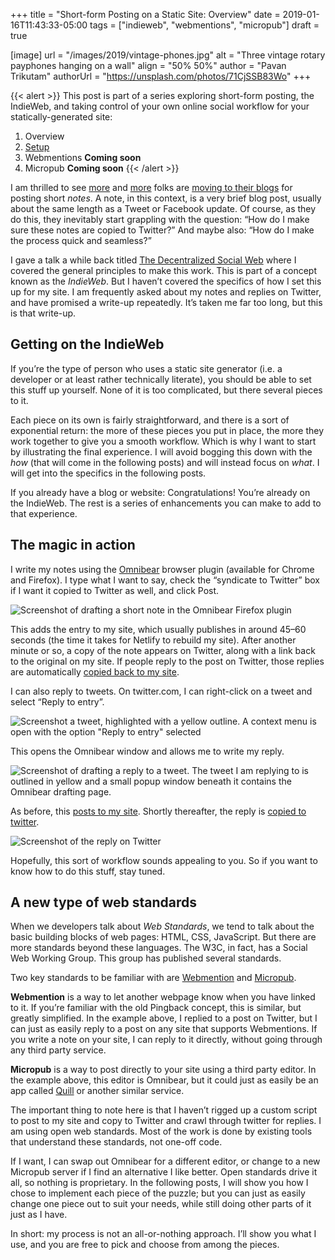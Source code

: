 +++
title = "Short-form Posting on a Static Site: Overview"
date = 2019-01-16T11:43:33-05:00
tags = ["indieweb", "webmentions", "micropub"]
draft = true

[image]
  url = "/images/2019/vintage-phones.jpg"
  alt = "Three vintage rotary payphones hanging on a wall"
  align = "50% 50%"
  author = "Pavan Trikutam"
  authorUrl = "https://unsplash.com/photos/71CjSSB83Wo"
+++

{{< alert >}}
This post is part of a series exploring short-form posting, the IndieWeb, and taking control of your own online social workflow for your statically-generated site:

1. Overview
2. [Setup](/posts/2019/01/social-web-setup/)
3. Webmentions **Coming soon**
4. Micropub **Coming soon**
{{< /alert >}}

I am thrilled to see
[more](https://andy-bell.design/notes/97/) and
[more](https://www.zachleat.com/web/notes/) folks are
[moving to their blogs](https://twitter.com/SaraSoueidan/status/1084833046140981248) for posting short _notes_.
A note, in this context, is a very brief blog post, usually about the same length as a Tweet or Facebook update.
Of course, as they do this, they inevitably start grappling with the question:
“How do I make sure these notes are copied to Twitter?”
And maybe also: “How do I make the process quick and seamless?”

I gave a talk a while back titled [The Decentralized Social Web](https://www.recallact.com/presentation/decentralized-social-web) where I covered the general principles to make this work.
This is part of a concept known as the _IndieWeb_.
But I haven’t covered the specifics of how I set this up for my site.
I am frequently asked about my notes and replies on Twitter, and have promised a write-up repeatedly.
It’s taken me far too long, but this is that write-up.

## Getting on the IndieWeb

If you’re the type of person who uses a static site generator
(i.e. a developer or at least rather technically literate),
you should be able to set this stuff up yourself.
None of it is too complicated, but there several pieces to it.

Each piece on its own is fairly straightforward, and there is a sort of exponential return:
the more of these pieces you put in place, the more they work together to give you a smooth workflow.
Which is why I want to start by illustrating the final experience.
I will avoid bogging this down with the _how_ (that will come in the following posts) and will instead focus on _what_. I will get into the specifics in the following posts.

If you already have a blog or website: Congratulations! You’re already on the IndieWeb. The rest is a series of enhancements you can make to add to that experience.

## The magic in action

I write my notes using the [Omnibear](https://omnibear.com) browser plugin (available for Chrome and Firefox).
I type what I want to say, check the “syndicate to Twitter” box if I want it copied to Twitter as well, and click Post.

![Screenshot of drafting a short note in the Omnibear Firefox plugin](/images/2019/social-web/omnibear-note.png)

This adds the entry to my site, which usually publishes in around 45&ndash;60 seconds (the time it takes for Netlify to rebuild my site).
After another minute or so, a copy of the note appears on Twitter,
along with a link back to the original on my site.
If people reply to the post on Twitter, those replies are automatically
[copied back to my site](https://keithjgrant.com/notes/2019/01/i-wish-everybody-arguing-about-the/#comments).

I can also reply to tweets. On twitter.com, I can right-click on a tweet and select “Reply to entry”.

![Screenshot a tweet, highlighted with a yellow outline. A context menu is open with the option "Reply to entry" selected](/images/2019/social-web/reply-on-twitter.png)

This opens the Omnibear window and allows me to write my reply.

![Screenshot of drafting a reply to a tweet. The tweet I am replying to is outlined in yellow and a small popup window beneath it contains the Omnibear drafting page.](/images/2019/social-web/omnibear-reply.png)

As before, this [posts to my site](https://keithjgrant.com/replies/2019/01/yes-do-it/). Shortly thereafter, the reply is [copied to twitter](https://twitter.com/keithjgrant/status/1084834425966346242).

![Screenshot of the reply on Twitter](/images/2019/social-web/reply-syndicated.png)

Hopefully, this sort of workflow sounds appealing to you.
So if you want to know how to do this stuff, stay tuned.

## A new type of web standards

When we developers talk about _Web Standards_, we tend to talk about the basic building blocks of web pages: HTML, CSS, JavaScript.
But there are more standards beyond these languages.
The W3C, in fact, has a Social Web Working Group.
This group has published several standards.

Two key standards to be familiar with are [Webmention](https://www.w3.org/TR/webmention/) and [Micropub](https://www.w3.org/TR/micropub/).

**Webmention** is a way to let another webpage know when you have linked to it.
If you’re familiar with the old Pingback concept, this is similar, but greatly simplified.
In the example above, I replied to a post on Twitter,
but I can just as easily reply to a post on any site that supports Webmentions.
If you write a note on your site, I can reply to it directly, without going through any third party service.

**Micropub** is a way to post directly to your site using a third party editor.
In the example above, this editor is Omnibear,
but it could just as easily be an app called [Quill](https://quill.p3k.io/) or another similar service.

The important thing to note here is that I haven’t rigged up a custom script to post to my site and copy to Twitter and crawl through twitter for replies.
I am using open web standards.
Most of the work is done by existing tools that understand these standards, not one-off code.

If I want, I can swap out Omnibear for a different editor, or change to a new Micropub server if I find an alternative I like better.
Open standards drive it all, so nothing is proprietary.
In the following posts, I will show you how I chose to implement each piece of the puzzle;
but you can just as easily change one piece out to suit your needs, while still doing other parts of it just as I have.

In short: my process is not an all-or-nothing approach. I’ll show you what I use, and you are free to pick and choose from among the pieces.
